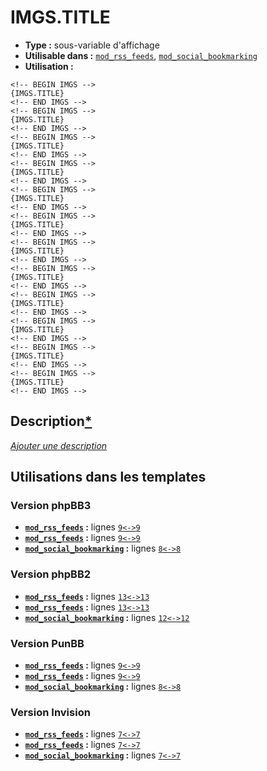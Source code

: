 # IMGS.TITLE
* __Type :__ sous-variable d'affichage
* __Utilisable dans :__ [`mod_rss_feeds`](../tpl/mod_rss_feeds.md#readme), [`mod_social_bookmarking`](../tpl/mod_social_bookmarking.md#readme)
* __Utilisation :__

```smarty
<!-- BEGIN IMGS -->
{IMGS.TITLE}
<!-- END IMGS -->
<!-- BEGIN IMGS -->
{IMGS.TITLE}
<!-- END IMGS -->
<!-- BEGIN IMGS -->
{IMGS.TITLE}
<!-- END IMGS -->
<!-- BEGIN IMGS -->
{IMGS.TITLE}
<!-- END IMGS -->
<!-- BEGIN IMGS -->
{IMGS.TITLE}
<!-- END IMGS -->
<!-- BEGIN IMGS -->
{IMGS.TITLE}
<!-- END IMGS -->
<!-- BEGIN IMGS -->
{IMGS.TITLE}
<!-- END IMGS -->
<!-- BEGIN IMGS -->
{IMGS.TITLE}
<!-- END IMGS -->
<!-- BEGIN IMGS -->
{IMGS.TITLE}
<!-- END IMGS -->
<!-- BEGIN IMGS -->
{IMGS.TITLE}
<!-- END IMGS -->
<!-- BEGIN IMGS -->
{IMGS.TITLE}
<!-- END IMGS -->
<!-- BEGIN IMGS -->
{IMGS.TITLE}
<!-- END IMGS -->
```

## Description[*](https://fa-tvars.appspot.com/var/IMGS.TITLE)
[*Ajouter une description*](https://fa-tvars.appspot.com/var/IMGS.TITLE)

## Utilisations dans les templates

### Version phpBB3
* __[`mod_rss_feeds`](../tpl/mod_rss_feeds.md#readme) :__ lignes [`9`](../src/prosilver/mod_rss_feeds.tpl#L9)[`<->`](../src/prosilver/mod_rss_feeds.tpl#L9-L9)[`9`](../src/prosilver/mod_rss_feeds.tpl#L9)
* __[`mod_rss_feeds`](../tpl/mod_rss_feeds.md#readme) :__ lignes [`9`](../src/prosilver/mod_rss_feeds.tpl#L9)[`<->`](../src/prosilver/mod_rss_feeds.tpl#L9-L9)[`9`](../src/prosilver/mod_rss_feeds.tpl#L9)
* __[`mod_social_bookmarking`](../tpl/mod_social_bookmarking.md#readme) :__ lignes [`8`](../src/prosilver/mod_social_bookmarking.tpl#L8)[`<->`](../src/prosilver/mod_social_bookmarking.tpl#L8-L8)[`8`](../src/prosilver/mod_social_bookmarking.tpl#L8)

### Version phpBB2
* __[`mod_rss_feeds`](../tpl/mod_rss_feeds.md#readme) :__ lignes [`13`](../src/subsilver/mod_rss_feeds.tpl#L13)[`<->`](../src/subsilver/mod_rss_feeds.tpl#L13-L13)[`13`](../src/subsilver/mod_rss_feeds.tpl#L13)
* __[`mod_rss_feeds`](../tpl/mod_rss_feeds.md#readme) :__ lignes [`13`](../src/subsilver/mod_rss_feeds.tpl#L13)[`<->`](../src/subsilver/mod_rss_feeds.tpl#L13-L13)[`13`](../src/subsilver/mod_rss_feeds.tpl#L13)
* __[`mod_social_bookmarking`](../tpl/mod_social_bookmarking.md#readme) :__ lignes [`12`](../src/subsilver/mod_social_bookmarking.tpl#L12)[`<->`](../src/subsilver/mod_social_bookmarking.tpl#L12-L12)[`12`](../src/subsilver/mod_social_bookmarking.tpl#L12)

### Version PunBB
* __[`mod_rss_feeds`](../tpl/mod_rss_feeds.md#readme) :__ lignes [`9`](../src/punbb/mod_rss_feeds.tpl#L9)[`<->`](../src/punbb/mod_rss_feeds.tpl#L9-L9)[`9`](../src/punbb/mod_rss_feeds.tpl#L9)
* __[`mod_rss_feeds`](../tpl/mod_rss_feeds.md#readme) :__ lignes [`9`](../src/punbb/mod_rss_feeds.tpl#L9)[`<->`](../src/punbb/mod_rss_feeds.tpl#L9-L9)[`9`](../src/punbb/mod_rss_feeds.tpl#L9)
* __[`mod_social_bookmarking`](../tpl/mod_social_bookmarking.md#readme) :__ lignes [`8`](../src/punbb/mod_social_bookmarking.tpl#L8)[`<->`](../src/punbb/mod_social_bookmarking.tpl#L8-L8)[`8`](../src/punbb/mod_social_bookmarking.tpl#L8)

### Version Invision
* __[`mod_rss_feeds`](../tpl/mod_rss_feeds.md#readme) :__ lignes [`7`](../src/invision/mod_rss_feeds.tpl#L7)[`<->`](../src/invision/mod_rss_feeds.tpl#L7-L7)[`7`](../src/invision/mod_rss_feeds.tpl#L7)
* __[`mod_rss_feeds`](../tpl/mod_rss_feeds.md#readme) :__ lignes [`7`](../src/invision/mod_rss_feeds.tpl#L7)[`<->`](../src/invision/mod_rss_feeds.tpl#L7-L7)[`7`](../src/invision/mod_rss_feeds.tpl#L7)
* __[`mod_social_bookmarking`](../tpl/mod_social_bookmarking.md#readme) :__ lignes [`7`](../src/invision/mod_social_bookmarking.tpl#L7)[`<->`](../src/invision/mod_social_bookmarking.tpl#L7-L7)[`7`](../src/invision/mod_social_bookmarking.tpl#L7)

